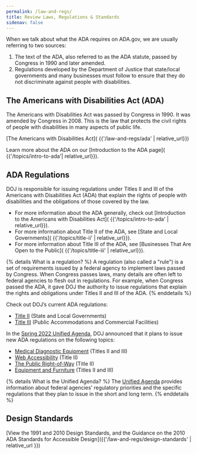 ```yaml
---
permalink: /law-and-regs/
title: Review Laws, Regulations & Standards
sidenav: false
---
```


When we talk about what the ADA requires on ADA.gov, we are usually referring to two sources:

1. The text of the ADA, also referred to as the ADA statute, passed by Congress in
1990 and later amended.
2. Regulations developed by the Department of Justice that state/local governments
and many businesses must follow to ensure that they do not discriminate against
people with disabilities.

## The Americans with Disabilities Act (ADA)

The Americans with Disabilities Act was passed by Congress in 1990. It was amended
by Congress in 2008. This is the law that protects the civil rights of people with
disabilities in many aspects of public life.

[The Americans with Disabilities Act]( {{'/law-and-regs/ada' | relative_url}})

Learn more about the ADA on our [Introduction to the ADA page]( {{'/topics/intro-to-ada'| relative_url}}).

## ADA Regulations

DOJ is responsible for issuing regulations under Titles II and III of the Americans with Disabilities Act (ADA) that explain the rights of people with disabilities and the obligations of those covered by the law.

- For more information about the ADA generally, check out [Introduction to the Americans with Disabilities Act]( {{'/topics/intro-to-ada' | relative_url}}).
- For more information about Title II of the ADA, see [State and Local Governments]( {{'/topics/title-ii' | relative_url}}).
- For more information about Title III of the ADA, see [Businesses That Are Open to the Public]( {{'/topics/title-iii' | relative_url}}).

{% details What is a regulation? %}
A regulation (also called a "rule") is a set of requirements issued by a federal agency to implement laws passed by Congress.  When Congress passes laws, many details are often left to federal agencies to flesh out in regulations.  For example, when Congress passed the ADA, it gave DOJ the authority to issue regulations that explain the rights and obligations under Titles II and III of the ADA.
{% enddetails %}

Check out DOJ’s current ADA regulations:

- [Title II](https://www.ada.gov/regs2010/titleII_2010/title_ii_primer.html) (State and Local Governments)
- [Title III](https://www.ada.gov/regs2010/titleIII_2010/titleIII_2010_regulations.htm) (Public Accommodations and Commercial Facilities)

In the [Spring 2022 Unified Agenda](https://www.reginfo.gov/public/do/eAgendaMain), DOJ announced that it plans to issue new ADA regulations on the following topics:

- [Medical Diagnostic Equipment](https://www.reginfo.gov/public/do/eAgendaViewRule?pubId=202204&RIN=1190-AA78) (Titles II and III)
- [Web Accessibility](https://www.reginfo.gov/public/do/eAgendaViewRule?pubId=202204&RIN=1190-AA79) (Title II)
- [The Public Right-of-Way](https://www.reginfo.gov/public/do/eAgendaViewRule?pubId=202204&RIN=1190-AA77) (Title II)
- [Equipment and Furniture](https://www.reginfo.gov/public/do/eAgendaViewRule?pubId=202204&RIN=1190-AA76) (Titles II and III)

{% details What is the Unified Agenda? %}
The [Unified Agenda](https://www.reginfo.gov/public/jsp/eAgenda/UA_About.myjsp) provides information about federal agencies’ regulatory priorities and the specific regulations that they plan to issue in the short and long term.
{% enddetails %}

## Design Standards

[View the 1991 and 2010 Design Standards, and the Guidance on the 2010 ADA Standards for Accessible Design]({{'/law-and-regs/design-standards' | relative_url }})